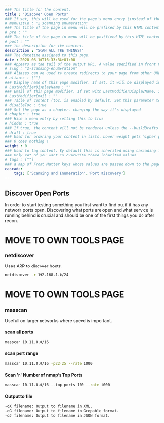 ```yaml
---
### The title for the content.
title : "Discover Open Ports"
### If set, this will be used for the page's menu entry (instead of the `title` attribute)
# menuTitle : "2 scanning enumeration"
### The title of the page in menu will be prefixed by this HTML content
# pre : ""
### The title of the page in menu will be postfixed by this HTML content
# post : ""
### The description for the content.
description : "SCAN ALL THE THINGS!"
### The datetime assigned to this page.
date : 2020-03-10T16:33:38+01:00
### Appears as the tail of the output URL. A value specified in front matter will override the segment of the URL based on the filename.
# slug : "2-scanning-enumeration"
### Aliases can be used to create redirects to your page from other URLs.
# aliases : [""]
### Display name of this page modifier. If set, it will be displayed in the footer.
# LastModifierDisplayName : ""
### Email of this page modifier. If set with LastModifierDisplayName, it will be displayed in the footer
# LastModifierEmail : ""
### Table of content (toc) is enabled by default. Set this parameter to true to disable it.
# disableToc : true
### Set the page as a chapter, changing the way it's displayed
# chapter : true
### Hide a menu entry by setting this to true
# hidden : true
### If true, the content will not be rendered unless the --buildDrafts flag is passed to the hugo command.
# draft : true
### Used for ordering your content in lists. Lower weight gets higher precedence. So content with lower weight will come first.
### 0 does nothing !
weight : 0
### Used to tag content. By default this is inherited using cascading from _index.md files
### Only set of you want to overwrite these inherited values.
# tags : [""]
### a map of Front Matter keys whose values are passed down to the page’s descendants unless overwritten by self or a closer ancestor’s cascade. 
cascade:
    tags: ['Scanning and Enumeration','Port Discovery']
---
```


## Discover Open Ports

In order to start testing something you first want to find out if it has any network ports open. Discovering what ports are open and what service is running behind is crucial and should be one of the first things you do after recon.

# MOVE TO OWN TOOLS PAGE

### netdiscover

Uses ARP to discover hosts.

```bash
netdiscover -r 192.168.1.0/24
```

# MOVE TO OWN TOOLS PAGE

### masscan

Usefull on larger networks where speed is important.

#### scan all ports

```bash
masscan 10.11.0.0/16
```

#### scan port range

```bash
masscan 10.11.0.0/16 -p22-25 --rate 1000
```

#### Scan 'n' Number of nmap‘s Top Ports

```bash
masscan 10.11.0.0/16 ‐‐top-ports 100 --rate 1000
```

#### Output to file

```bash
-oX filename: Output to filename in XML.
-oG filename: Output to filename in Grepable format.
-oJ filename: Output to filename in JSON format.
```
